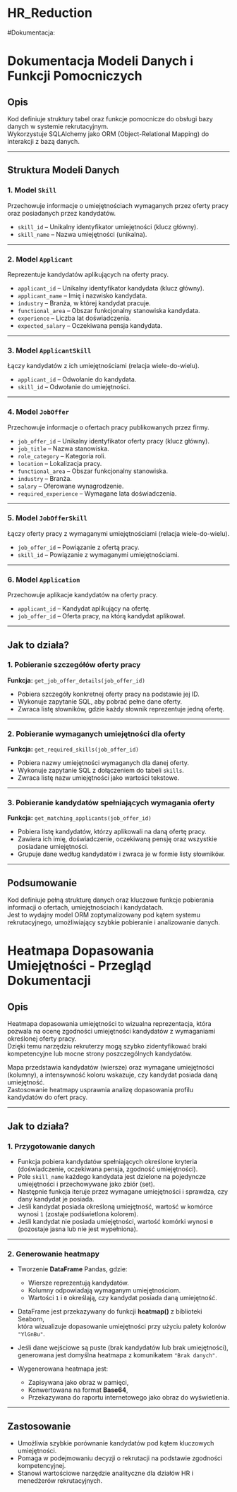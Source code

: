 # HR_Reduction

#Dokumentacja:

# Dokumentacja Modeli Danych i Funkcji Pomocniczych

## Opis  
Kod definiuje struktury tabel oraz funkcje pomocnicze do obsługi bazy danych w systemie rekrutacyjnym.  
Wykorzystuje SQLAlchemy jako ORM (Object-Relational Mapping) do interakcji z bazą danych.

---

## Struktura Modeli Danych  

### 1. Model `Skill`  
Przechowuje informacje o umiejętnościach wymaganych przez oferty pracy oraz posiadanych przez kandydatów.  

- `skill_id` – Unikalny identyfikator umiejętności (klucz główny).  
- `skill_name` – Nazwa umiejętności (unikalna).  

---

### 2. Model `Applicant`  
Reprezentuje kandydatów aplikujących na oferty pracy.  

- `applicant_id` – Unikalny identyfikator kandydata (klucz główny).  
- `applicant_name` – Imię i nazwisko kandydata.  
- `industry` – Branża, w której kandydat pracuje.  
- `functional_area` – Obszar funkcjonalny stanowiska kandydata.  
- `experience` – Liczba lat doświadczenia.  
- `expected_salary` – Oczekiwana pensja kandydata.  

---

### 3. Model `ApplicantSkill`  
Łączy kandydatów z ich umiejętnościami (relacja wiele-do-wielu).  

- `applicant_id` – Odwołanie do kandydata.  
- `skill_id` – Odwołanie do umiejętności.  

---

### 4. Model `JobOffer`  
Przechowuje informacje o ofertach pracy publikowanych przez firmy.  

- `job_offer_id` – Unikalny identyfikator oferty pracy (klucz główny).  
- `job_title` – Nazwa stanowiska.  
- `role_category` – Kategoria roli.  
- `location` – Lokalizacja pracy.  
- `functional_area` – Obszar funkcjonalny stanowiska.  
- `industry` – Branża.  
- `salary` – Oferowane wynagrodzenie.  
- `required_experience` – Wymagane lata doświadczenia.  

---

### 5. Model `JobOfferSkill`  
Łączy oferty pracy z wymaganymi umiejętnościami (relacja wiele-do-wielu).  

- `job_offer_id` – Powiązanie z ofertą pracy.  
- `skill_id` – Powiązanie z wymaganymi umiejętnościami.  

---

### 6. Model `Application`  
Przechowuje aplikacje kandydatów na oferty pracy.  

- `applicant_id` – Kandydat aplikujący na ofertę.  
- `job_offer_id` – Oferta pracy, na którą kandydat aplikował.  

---

## Jak to działa?

### 1. Pobieranie szczegółów oferty pracy  
**Funkcja:** `get_job_offer_details(job_offer_id)`  

- Pobiera szczegóły konkretnej oferty pracy na podstawie jej ID.  
- Wykonuje zapytanie SQL, aby pobrać pełne dane oferty.  
- Zwraca listę słowników, gdzie każdy słownik reprezentuje jedną ofertę.  

---

### 2. Pobieranie wymaganych umiejętności dla oferty  
**Funkcja:** `get_required_skills(job_offer_id)`  

- Pobiera nazwy umiejętności wymaganych dla danej oferty.  
- Wykonuje zapytanie SQL z dołączeniem do tabeli `skills`.  
- Zwraca listę nazw umiejętności jako wartości tekstowe.  

---

### 3. Pobieranie kandydatów spełniających wymagania oferty  
**Funkcja:** `get_matching_applicants(job_offer_id)`  

- Pobiera listę kandydatów, którzy aplikowali na daną ofertę pracy.  
- Zawiera ich imię, doświadczenie, oczekiwaną pensję oraz wszystkie posiadane umiejętności.  
- Grupuje dane według kandydatów i zwraca je w formie listy słowników.  

---

## Podsumowanie  
Kod definiuje pełną strukturę danych oraz kluczowe funkcje pobierania informacji o ofertach, umiejętnościach i kandydatach.  
Jest to wydajny model ORM zoptymalizowany pod kątem systemu rekrutacyjnego, umożliwiający szybkie pobieranie i analizowanie danych.



# Heatmapa Dopasowania Umiejętności - Przegląd Dokumentacji

## Opis  
Heatmapa dopasowania umiejętności to wizualna reprezentacja, która pozwala na ocenę zgodności umiejętności kandydatów z wymaganiami określonej oferty pracy.  
Dzięki temu narzędziu rekruterzy mogą szybko zidentyfikować braki kompetencyjne lub mocne strony poszczególnych kandydatów.

Mapa przedstawia kandydatów (wiersze) oraz wymagane umiejętności (kolumny), a intensywność koloru wskazuje, czy kandydat posiada daną umiejętność.  
Zastosowanie heatmapy usprawnia analizę dopasowania profilu kandydatów do ofert pracy.

---

## Jak to działa?

### 1. Przygotowanie danych
- Funkcja pobiera kandydatów spełniających określone kryteria (doświadczenie, oczekiwana pensja, zgodność umiejętności).
- Pole `skill_name` każdego kandydata jest dzielone na pojedyncze umiejętności i przechowywane jako zbiór (set).
- Następnie funkcja iteruje przez wymagane umiejętności i sprawdza, czy dany kandydat je posiada.
- Jeśli kandydat posiada określoną umiejętność, wartość w komórce wynosi `1` (zostaje podświetlona kolorem).
- Jeśli kandydat nie posiada umiejętności, wartość komórki wynosi `0` (pozostaje jasna lub nie jest wypełniona).

---

### 2. Generowanie heatmapy
- Tworzenie **DataFrame** Pandas, gdzie:  
  - Wiersze reprezentują kandydatów.  
  - Kolumny odpowiadają wymaganym umiejętnościom.  
  - Wartości `1` i `0` określają, czy kandydat posiada daną umiejętność.  

- DataFrame jest przekazywany do funkcji **heatmap()** z biblioteki Seaborn,  
  która wizualizuje dopasowanie umiejętności przy użyciu palety kolorów `"YlGnBu"`.  

- Jeśli dane wejściowe są puste (brak kandydatów lub brak umiejętności),  
  generowana jest domyślna heatmapa z komunikatem `"Brak danych"`.

- Wygenerowana heatmapa jest:  
  - Zapisywana jako obraz w pamięci,  
  - Konwertowana na format **Base64**,  
  - Przekazywana do raportu internetowego jako obraz do wyświetlenia.

---

## Zastosowanie
- Umożliwia szybkie porównanie kandydatów pod kątem kluczowych umiejętności.  
- Pomaga w podejmowaniu decyzji o rekrutacji na podstawie zgodności kompetencyjnej.  
- Stanowi wartościowe narzędzie analityczne dla działów HR i menedżerów rekrutacyjnych.



